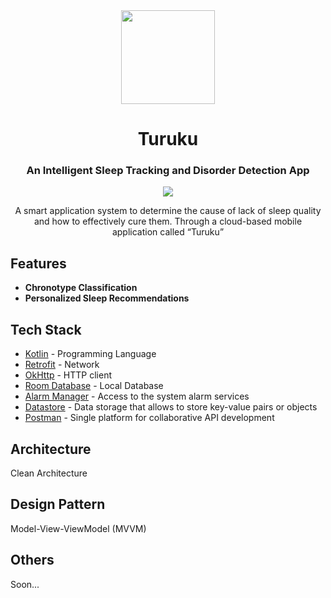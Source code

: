 <div align="center">
  <div style="display: inline-block;">
    <img src="https://github.com/user-attachments/assets/332282a3-d3ad-4682-abb7-3e5e6d24f836" width="150px"/>
  </div>
  <h1 align="center">Turuku</h1>
  <h3>An Intelligent Sleep Tracking and Disorder Detection App</h3>

  <p align="center">
    <a href="https://skillicons.dev">
      <img src="https://skillicons.dev/icons?i=kotlin,androidstudio,figma,postman" />
    </a>
  </p>

  A smart application system to determine the cause of lack of sleep quality and how to effectively cure them. Through a cloud-based mobile application called “Turuku”

</div>

## Features
- **Chronotype Classification**
- **Personalized Sleep Recommendations**

## Tech Stack
- [Kotlin](https://kotlinlang.org/) - Programming Language
- [Retrofit](https://square.github.io/retrofit/) - Network
- [OkHttp](https://square.github.io/okhttp/) - HTTP client
- [Room Database](https://developer.android.com/reference/kotlin/androidx/room/RoomDatabase) - Local Database
- [Alarm Manager](https://developer.android.com/reference/android/app/AlarmManager) - Access to the system alarm services
- [Datastore](https://developer.android.com/topic/libraries/architecture/datastore?hl=id) - Data storage that allows to store key-value pairs or objects
- [Postman](https://www.postman.com/) - Single platform for collaborative API development

## Architecture
Clean Architecture

## Design Pattern
Model-View-ViewModel (MVVM)

## Others
Soon...
